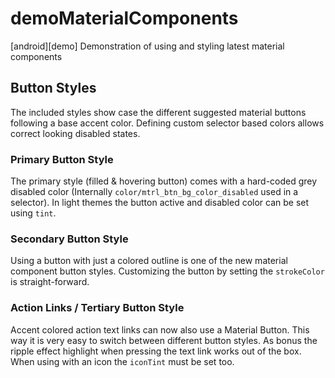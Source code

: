 # demoMaterialComponents
[android][demo] Demonstration of using and styling latest material components


## Button Styles

The included styles show case the different suggested material buttons following a base accent color. Defining custom selector based colors allows correct looking disabled states.


### Primary Button Style

The primary style (filled & hovering button) comes with a hard-coded grey disabled color (Internally `color/mtrl_btn_bg_color_disabled` used in a selector). 
In light themes the button active and disabled color can be set using `tint`.


### Secondary Button Style

Using a button with just a colored outline is one of the new material component button styles. Customizing the button by setting the `strokeColor` is straight-forward.


### Action Links / Tertiary Button Style

Accent colored action text links can now also use a Material Button. This way it is very easy to switch between different button styles. As bonus the ripple effect highlight when pressing the text link works out of the box. 
When using with an icon the `iconTint` must be set too.
